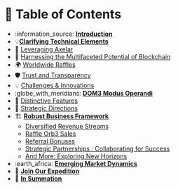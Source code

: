 # 📖 Table of Contents

* :information\_source: [**Introduction**](<README (1).md>)
* :bulb:[**Clarifying Technical Elements**](Clarifying\_Technical\_Elements/)
* 🔗 [Leveraging Axelar](Leveraging\_Axelar/)
* 🚀 [Harnessing the Multifaceted Potential of Blockchain](Harnessing\_Potential/)
* 🌍 [Worldwide Raffles](Worldwide\_Raffles/)
* 🛡️ [Trust and Transparency](Trust\_and\_Transparency/)
* 💡 [Challenges & Innovations](Challenges\_Innovations/)
* :globe\_with\_meridians: [**DOM3 Modus Operandi**](DOM3\_Operandi/)
* 🌟 [Distinctive Features](Distinctive\_Features/)
* 🧭 [Strategic Directions](Strategic\_Directions/)
* 🏗️ [**Robust Business Framework**](robust\_framework/)
  * [Diversified Revenue Streams](robust\_framework/diversified-revenue-streams.md)
  * [Raffle Orb3 Sales](robust\_framework/raffle-ticket-sales.md)
  * [Referral Bonuses](robust\_framework/referral-bonuses.md)
  * [Strategic Partnerships : Collaborating for Success](robust\_framework/strategic-partnerships.md)
  * [And More: Exploring New Horizons](robust\_framework/and-more-....md)
* :earth\_africa: [**Emerging Market Dynamics**](Emerging\_Market\_Dynamics/)
* 🚀 [**Join Our Expedition**](Join\_Expedition/)
* 🎯 [**In Summation**](In\_Summation/)
